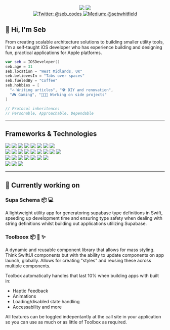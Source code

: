 <p align="center">
    <img src="https://img.shields.io/badge/UIKit-SwiftUI-2368a1.svg" />
    <img src="https://img.shields.io/badge/Cocoapods-Swift_Package_Manager-a15e23.svg" />
    <br>
    <a href="https://x.com/seb_codes">
        <img src="https://img.shields.io/badge/Twitter-@seb__codes-212124.svg" alt="Twitter: @seb_codes" />
    </a>
    <a href="https://medium.com/@sebwhitfield">
        <img src="https://img.shields.io/badge/Medium-@sebwhitfield-212124.svg" alt="Medium: @sebwhitfield" />
    </a>
</p>

## 👋 Hi, I'm Seb

From creating scalable architecture solutions to building smaller utility tools, I'm a self-taught iOS developer who has experience building and designing fun, practical applications for Apple platforms.

```Swift
var seb = IOSDeveloper()
seb.age = 31
seb.location = "West Midlands, UK"
seb.believesIn = "Tabs over spaces"
seb.fueledBy = "Coffee"
seb.hobbies = [
  "✍️ Writing articles", "🛠️ DIY and renovation",
  "🎮 Gaming", "👨🏼‍💻 Working on side projects"
]

// Protocol inheritence:
// Personable, Approachable, Dependable
```
---
## Frameworks & Technologies
<p align="left">
  <img src="https://img.shields.io/badge/Xcode-2368a1.svg" />
  <img src="https://img.shields.io/badge/UIKit-2368a1.svg" />
  <img src="https://img.shields.io/badge/Cocoapods-2368a1.svg" />
  <img src="https://img.shields.io/badge/Storyboard-2368a1.svg" />
  <img src="https://img.shields.io/badge/Programmatic_Layout-2368a1.svg" />
    <img src="https://img.shields.io/badge/AutoLayout-2368a1.svg" />
  <img src="https://img.shields.io/badge/Push_Notifications-2368a1.svg" />
  <img src="https://img.shields.io/badge/Local_Authentication-2368a1.svg" />
  <br>
  <img src="https://img.shields.io/badge/CoreData-2368a1.svg" />
  <img src="https://img.shields.io/badge/CloudKit-a12368.svg" />
  <img src="https://img.shields.io/badge/AVKit-a12368.svg" />
  <img src="https://img.shields.io/badge/AVFoundation-a12368.svg" />
  <img src="https://img.shields.io/badge/CoreLocation-a12368.svg" />
  <img src="https://img.shields.io/badge/Keychain-a12368.svg" />
  <img src="https://img.shields.io/badge/SwiftUI-a12368.svg" />
  <img src="https://img.shields.io/badge/MapKit-a12368.svg" />
  <img src="https://img.shields.io/badge/CoreHaptics-a12368.svg" />
  <br>
  <img src="https://img.shields.io/badge/Custom_Swift_Packages-a15e23.svg" />
  <img src="https://img.shields.io/badge/Apollo_GraphQL-a15e23.svg" />
  <img src="https://img.shields.io/badge/GoogleMaps_SDK-a15e23.svg" />
  <img src="https://img.shields.io/badge/What3Words-a15e23.svg" />
  <img src="https://img.shields.io/badge/Lottie-a15e23.svg" />
  <img src="https://img.shields.io/badge/SQLLite-a15e23.svg" />
  <img src="https://img.shields.io/badge/Firebase_Notifications-a15e23.svg" />
  <br>
  <img src="https://img.shields.io/badge/Version_Control-Git-212124.svg" />
  <img src="https://img.shields.io/badge/Source_Tree-212124.svg" />
  <img src="https://img.shields.io/badge/Building_for:-iOS,_MacOS_and_iPadOS-212124.svg" />
</p>

---

## 🔨 Currently working on

### Supa Schema  📦 💻
A lightweight utility app for generatoring supabase type definitions in Swift, speeding up development time and ensuring type safety
when dealing with string definitions whilst building out applications utilizing Supabase.

### Toolboox  📦 📱 ✨
A dynamic and reusable component library that allows for mass styling. Think SwiftUI components but with the ability to update components
on app launch, globally. Allows for creating "styles" and reusing these across multiple components.

Toolbox automatically handles that last 10% when building apps with built in:
  - Haptic Feedback
  - Animations
  - Loading/disabled state handling
  - Accessability and more

All features can be toggled indepentantly at the call site in your application so you can use as much or as little of Toolbox as required.
